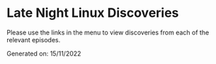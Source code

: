 # Late Night Linux Discoveries

Please use the links in the menu to view discoveries from each of the relevant episodes.

Generated on: 15/11/2022